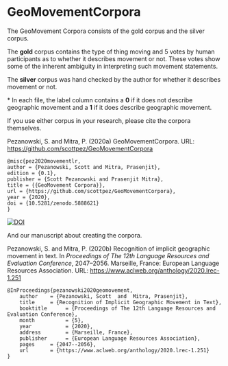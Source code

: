 # GeoMovementCorpora
The GeoMovement Corpora consists of the gold corpus and the silver corpus.

The **gold** corpus contains the type of thing moving and 5 votes by human participants as to whether it describes movement or not. These votes show some of the inherent ambiguity in interpreting such movement statements.

The **silver** corpus was hand checked by the author for whether it describes movement or not.

\* In each file, the label column contains a **0** if it does not describe geographic movement and a **1** if it does describe geographic movement.

If you use either corpus in your research, please cite the corpora themselves.

Pezanowski, S. and Mitra, P. (2020a) GeoMovementCorpora. URL: https://github.com/scottpez/GeoMovementCorpora

```
@misc{pez2020movementlr,
author = {Pezanowski, Scott and Mitra, Prasenjit},
edition = {0.1},
publisher = {Scott Pezanowski and Prasenjit Mitra},
title = {{GeoMovement Corpora}},
url = {https://github.com/scottpez/GeoMovementCorpora},
year = {2020},
doi = {10.5281/zenodo.5888621}
}
```
[![DOI](https://zenodo.org/badge/244139115.svg)](https://zenodo.org/badge/latestdoi/244139115)

And our manuscript about creating the corpora.

Pezanowski, S. and Mitra, P. (2020b) Recognition of implicit geographic movement in text. In *Proceedings of The 12th Language Resources and Evaluation Conference*, 2047–2056. Marseille, France: European Language Resources Association. URL: https://www.aclweb.org/anthology/2020.lrec-1.251

```
@InProceedings{pezanowski2020geomovement,
	author    = {Pezanowski, Scott  and  Mitra, Prasenjit},
	title     = {Recognition of Implicit Geographic Movement in Text},
	booktitle      = {Proceedings of The 12th Language Resources and Evaluation Conference},
	month          = {5},
	year           = {2020},
	address        = {Marseille, France},
	publisher      = {European Language Resources Association},
	pages     = {2047--2056},
	url       = {https://www.aclweb.org/anthology/2020.lrec-1.251}
}
```

